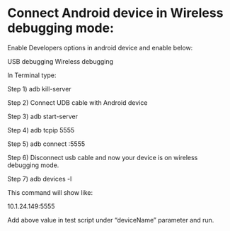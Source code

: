 # Connect Android device in Wireless debugging mode:

Enable Developers options in android device and enable below:

USB debugging
Wireless debugging
 

In Terminal type:

Step 1) adb kill-server

Step 2) Connect UDB cable with Android device

Step 3) adb start-server

Step 4) adb tcpip 5555

Step 5) adb connect <your device IP>:5555

Step 6) Disconnect usb cable and now your device is on wireless debugging mode.

Step 7) adb devices -l

This command will show like:

10.1.24.149:5555

 

Add above value in test script under “deviceName” parameter and run.
